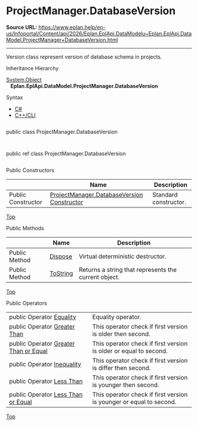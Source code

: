 # ProjectManager.DatabaseVersion

**Source URL:** https://www.eplan.help/en-us/Infoportal/Content/api/2026/Eplan.EplApi.DataModelu~Eplan.EplApi.DataModel.ProjectManager+DatabaseVersion.html

---

Version class represent version of database schema in projects.

Inheritance Hierarchy

[System.Object](#)  
   **Eplan.EplApi.DataModel.ProjectManager.DatabaseVersion**

Syntax

- [C#](#i-syntax-CS)
- [C++/CLI](#i-syntax-CPP2005)

```
```
public class ProjectManager.DatabaseVersion
```
```

```
```
public ref class ProjectManager.DatabaseVersion
```
```



Public Constructors

|  | Name | Description |
| --- | --- | --- |
| Public Constructor | [ProjectManager.DatabaseVersion Constructor](Eplan.EplApi.DataModelu~Eplan.EplApi.DataModel.ProjectManager+DatabaseVersion~_ctor().html) | Standard constructor. |

[Top](#top)




Public Methods

|  | Name | Description |
| --- | --- | --- |
| Public Method | [Dispose](Eplan.EplApi.DataModelu~Eplan.EplApi.DataModel.ProjectManager+DatabaseVersion~Dispose().html) | Virtual deterministic destructor. |
| Public Method | [ToString](Eplan.EplApi.DataModelu~Eplan.EplApi.DataModel.ProjectManager+DatabaseVersion~ToString.html) | Returns a string that represents the current object. |

[Top](#top)



Public Operators

|  |  |
| --- | --- |
| public Operator [Equality](Eplan.EplApi.DataModelu~Eplan.EplApi.DataModel.ProjectManager+DatabaseVersion~op_Equality.html) | Equality operator. |
| public Operator [Greater Than](Eplan.EplApi.DataModelu~Eplan.EplApi.DataModel.ProjectManager+DatabaseVersion~op_GreaterThan.html) | This operator check if first version is older then second. |
| public Operator [Greater Than or Equal](Eplan.EplApi.DataModelu~Eplan.EplApi.DataModel.ProjectManager+DatabaseVersion~op_GreaterThanOrEqual.html) | This operator check if first version is older or equal to second. |
| public Operator [Inequality](Eplan.EplApi.DataModelu~Eplan.EplApi.DataModel.ProjectManager+DatabaseVersion~op_Inequality.html) | This operator check if first version is differ then second. |
| public Operator [Less Than](Eplan.EplApi.DataModelu~Eplan.EplApi.DataModel.ProjectManager+DatabaseVersion~op_LessThan.html) | This operator check if first version is younger then second. |
| public Operator [Less Than or Equal](Eplan.EplApi.DataModelu~Eplan.EplApi.DataModel.ProjectManager+DatabaseVersion~op_LessThanOrEqual.html) | This operator check if first version is younger or equal to second. |

[Top](#top)
